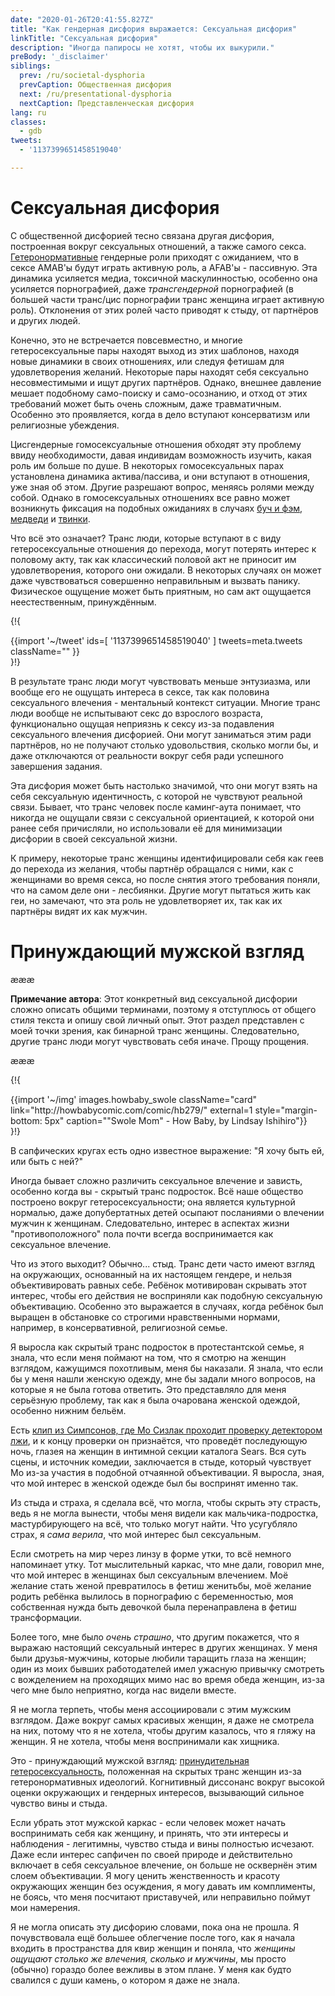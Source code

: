 ```yaml
---
date: "2020-01-26T20:41:55.827Z"
title: "Как гендерная дисфория выражается: Сексуальная дисфория"
linkTitle: "Сексуальная дисфория"
description: "Иногда папиросы не хотят, чтобы их выкурили."
preBody: '_disclaimer'
siblings:
  prev: /ru/societal-dysphoria
  prevCaption: Общественная дисфория
  next: /ru/presentational-dysphoria
  nextCaption: Представленческая дисфория
lang: ru
classes:
  - gdb
tweets:
  - '1137399651458519040'

---
```


# Сексуальная дисфория

С общественной дисфорией тесно связана другая дисфория, построенная вокруг сексуальных отношений, а также самого секса. [Гетеронормативные](https://ru.wikipedia.org/wiki/%D0%93%D0%B5%D1%82%D0%B5%D1%80%D0%BE%D0%BD%D0%BE%D1%80%D0%BC%D0%B0%D1%82%D0%B8%D0%B2%D0%BD%D0%BE%D1%81%D1%82%D1%8C) гендерные роли приходят с ожиданием, что в сексе AMAB'ы будут играть активную роль, а AFAB'ы - пассивную. Эта динамика усиляется медиа, токсичной маскулинностью, особенно она усиляется порнографией, даже *трансгендерной* порнографией (в большей части транс/цис порнографии транс женщина играет активную роль). Отклонения от этих ролей часто приводят к стыду, от партнёров и других людей.

Конечно, это не встречается повсевместно, и многие гетеросексуальные пары находят выход из этих шаблонов, находя новые динамики в своих отношениях, или следуя фетишам для удовлетворения желаний. Некоторые пары находят себя сексуально несовместимыми и ищут других партнёров. Однако, внешнее давление мешает подобному само-поиску и само-осознанию, и отход от этих требований может быть очень сложным, даже травматичным. Особенно это проявляется, когда в дело вступают консерватизм или религиозные убеждения.

Цисгендерные гомосексуальные отношения обходят эту проблему ввиду необходимости, давая индивидам возможность изучить, какая роль им больше по душе. В некоторых гомосексуальных парах установлена динамика актива/пассива, и они вступают в отношения, уже зная об этом. Другие разрешают вопрос, меняясь ролями между собой. Однако в гомосексуальных отношениях все равно может возникнуть фиксация на подобных ожиданиях в случаях [буч и фэм](https://ru.wikipedia.org/wiki/%D0%91%D1%83%D1%87_%D0%B8_%D1%84%D1%8D%D0%BC), [медведи](https://ru.wikipedia.org/wiki/%D0%9C%D0%B5%D0%B4%D0%B2%D0%B5%D0%B4%D0%B8_(%D1%81%D1%83%D0%B1%D0%BA%D1%83%D0%BB%D1%8C%D1%82%D1%83%D1%80%D0%B0)) и [твинки](https://en.wikipedia.org/wiki/Twink_(gay_slang)).

Что всё это означает? Транс люди, которые вступают в с виду гетеросексуальные отношения до перехода, могут потерять интерес к половому акту, так как классический половой акт не приносит им удовлетворения, которого они ожидали. В некоторых случаях он может даже чувствоваться совершенно неправильным и вызвать панику. Физическое ощущение может быть приятным, но сам акт ощущается неестественным, принуждённым.

{!{ <div class="gutter">{{import '~/tweet' ids=[
    '1137399651458519040'
] tweets=meta.tweets className="" }}</div> }!}
<!--
У других транс девушек было так, что до перехода им приходилось диссоциироваться, чтобы взять активную роль в сексе, или только у меня?)
-->

В результате транс люди могут чувствовать меньше энтузиазма, или вообще его не ощущать интереса в сексе, так как половина сексуального влечения - ментальный контекст ситуации. Многие транс люди вообще не испытывают секс до взрослого возраста, функционально ощущая неприязнь к сексу из-за подавления сексуального влечения дисфорией. Они могут заниматься этим ради партнёров, но не получают столько удовольствия, сколько могли бы, и даже отключаются от реальности вокруг себя ради успешного завершения задания.

Эта дисфория может быть настолько значимой, что они могут взять на себя сексуальную идентичность, с которой не чувствуют реальной связи. Бывает, что транс человек после каминг-аута понимает, что никогда не ощущали связи с сексуальной ориентацией, к которой они ранее себя причисляли, но использовали её для минимизации дисфории в своей сексуальной жизни.

К примеру, некоторые транс женщины идентифицировали себя как геев до перехода из желания, чтобы партнёр обращался с ними, как с женщинами во время секса, но после снятия этого требования поняли, что на самом деле они - лесбиянки. Другие могут пытаться жить как геи, но замечают, что эта роль не удовлетворяет их, так как их партнёры видят их как мужчин.

# Принуждающий мужской взгляд

æææ<div class="cw"><p><strong>Примечание автора</strong>: Этот конкретный вид сексуальной дисфории сложно описать общими терминами, поэтому я отступлюсь от общего стиля текста и опишу свой личный опыт. Этот раздел представлен с моей точки зрения, как бинарной транс женщины. Следовательно, другие транс люди могут чувствовать себя иначе. Прощу прощения.</p></div>æææ

{!{
<div class="gutter flex">
{{import '~/img' images.howbaby_swole className="card" link="http://howbabycomic.com/comic/hb279/" external=1 style="margin-bottom: 5px" caption="&quot;Swole Mom&quot; - How Baby, by Lindsay Ishihiro"}}
</div>
}!}

В сапфических кругах есть одно известное выражение: "Я хочу быть ей, или быть с ней?"

Иногда бывает сложно различить сексуальное влечение и зависть, особенно когда вы - скрытый транс подросток. Всё наше общество построено вокруг гетеросексуальности; она является культурной нормалью, даже допубертатных детей осыпают посланиями о влечении мужчин к женщинам. Следовательно, интерес в аспектах жизни "противоположного" пола почти всегда воспринимается как сексуальное влечение.

Что из этого выходит? Обычно... стыд. Транс дети часто имеют взгляд на окружающих, основанный на их настоящем гендере, и нельзя объективировать равных себе. Ребёнок мотивирован скрывать этот интерес, чтобы его действия не восприняли как подобную сексуальную объективацию. Особенно это выражается в случаях, когда ребёнок был выращен в обстановке со строгими нравственными нормами, например, в консервативной, религиозной семье.

Я выросла как скрытый транс подросток в протестантской семье, я знала, что если меня поймают на том, что я смотрю на женщин взглядом, кажущимся похотливым, меня бы наказали. Я знала, что если бы у меня нашли женскую одежду, мне бы задали много вопросов, на которые я не была готова ответить. Это представляло для меня серьёзную проблему, так как я была очарована женской одеждой, особенно нижним бельём.

Есть [клип из Симпсонов, где Мо Сизлак проходит проверку детектором лжи](https://www.youtube.com/watch?v=iQGwrK_yDEg), и к концу проверки он признаётся, что проведёт последующую ночь, глазея на женщин в интимной секции каталога Sears. Вся суть сцены, и источник комедии, заключается в стыде, который чувствует Мо из-за участия в подобной отчаянной объективации. Я выросла, зная, что мой интерес в женской одежде был бы воспринят именно так.

Из стыда и страха, я сделала всё, что могла, чтобы скрыть эту страсть, ведь я не могла вынести, чтобы меня видели как мальчика-подростка, мастурбирующего на всё, что только могут найти. Что усугубляло страх, я *сама верила*, что мой интерес был сексуальным.

Если смотреть на мир через линзу в форме утки, то всё немного напоминает утку. Тот мыслительный каркас, что мне дали, говорил мне, что мой интерес в женщинах был сексуальным влечением. Моё желание стать женой превратилось в фетиш женитьбы, моё желание родить ребёнка вылилось в порнографию с беременностью, моя собственная нужда быть девочкой была перенаправлена в фетиш трансформации.

Более того, мне было *очень страшно*, что другим покажется, что я выражаю настоящий сексуальный интерес в других женщинах. У меня были друзья-мужчины, которые любили таращить глаза на женщин; один из моих бывших работодателей имел ужасную привычку смотреть с вожделением на проходящих мимо нас во время обеда женщин, из-за чего мне было неприятно, когда нас видели вместе.

Я не могла терпеть, чтобы меня ассоциировали с этим мужским взглядом. Даже вокруг самых красивых женщин, я даже не смотрела на них, потому что я не хотела, чтобы другим казалось, что я гляжу на женщин. Я не хотела, чтобы меня воспринимали как хищника.

Это - принуждающий мужской взгляд: [принудительная гетеросексуальность](https://en.wikipedia.org/wiki/Compulsory_heterosexuality), положенная на скрытых транс женщин из-за гетеронормативных идеологий. Когнитивный диссонанс вокруг высокой оценки окружающих и гендерных интересов, вызывающий сильное чувство вины и стыда.

Если убрать этот мужской каркас - если человек может начать воспринимать себя как женщину, и принять, что эти интересы и наблюдения - легитимны, чувство стыда и вины полностью исчезают. Даже если интерес сапфичен по своей природе и действительно включает в себя сексуальное влечение, он больше не осквернён этим слоем объективации. Я могу ценить женственность и красоту окружающих женщин без осуждения, я могу давать им комплименты, не боясь, что меня посчитают приставучей, или неправильно поймут мои намерения.

Я не могла описать эту дисфорию словами, пока она не прошла. Я почувствовала ещё большее облегчение после того, как я начала входить в пространства для квир женщин и поняла, что _женщины ощущают столько же влечения, сколько и мужчины_, мы просто (обычно) гораздо более вежливы в этом плане. У меня как будто свалился с души камень, о котором я даже не знала.
